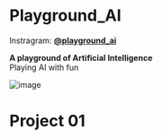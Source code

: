# Playground_AI

Instragram: [**@playground_ai**](https://www.instagram.com/playground_ai/)

**A playground of Artificial Intelligence**  
Playing AI with fun


![image](https://user-images.githubusercontent.com/40123599/172679536-94924b39-6d55-45a9-8b68-3735f9a910c7.png)

# Project 01
